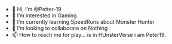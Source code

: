 - 👋 Hi, I’m @Petter-19
- 👀 I’m interested in Gaming
- 🌱 I’m currently learning SpeedRuns about Monster Hunter
- 💞️ I’m looking to collaborate on Nothing
- 📫 How to reach me for play... is in HUnsterVerse i am Peter19.

<!---
Petter-19/Petter-19 is a ✨ special ✨ repository because its `README.md` (this file) appears on your GitHub profile.
You can click the Preview link to take a look at your changes.
--->
